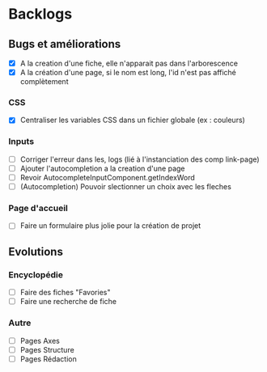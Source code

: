  # Backlogs

 ## Bugs et améliorations
 - [x] A la creation d'une fiche, elle n'apparait pas dans l'arborescence
 - [x] A la création d'une page, si le nom est long, l'id n'est pas affiché complètement
 
 ### CSS
 - [x] Centraliser les variables CSS dans un fichier globale (ex : couleurs)

 ### Inputs
 - [ ] Corriger l'erreur dans les, logs (lié à l'instanciation des comp link-page)
 - [ ] Ajouter l'autocompletion a la creation d'une page
 - [ ] Revoir AutocompleteInputComponent.getIndexWord
 - [ ] (Autocompletion) Pouvoir slectionner un choix avec les fleches

 ### Page d'accueil
 - [ ] Faire un formulaire plus jolie pour la création de projet



 ## Evolutions

 ### Encyclopédie
 - [ ] Faire des fiches "Favories"
 - [ ] Faire une recherche de fiche
 
 ### Autre
 - [ ] Pages Axes
 - [ ] Pages Structure
 - [ ] Pages Rédaction
